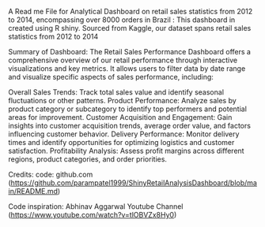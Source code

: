 A Read me File for Analytical Dashboard on retail sales statistics from 2012 to 2014, encompassing over 8000 orders in Brazil : This dashboard in created using R shiny. 
Sourced from Kaggle, our dataset spans retail sales statistics from 2012 to 2014

Summary of Dashboard: The Retail Sales Performance Dashboard offers a comprehensive overview of our retail performance through interactive visualizations and key metrics. It allows users to filter data by date range and visualize specific aspects of sales performance, including:

Overall Sales Trends: Track total sales value and identify seasonal fluctuations or other patterns.
Product Performance: Analyze sales by product category or subcategory to identify top performers and potential areas for improvement.
Customer Acquisition and Engagement: Gain insights into customer acquisition trends, average order value, and factors influencing customer behavior.
Delivery Performance: Monitor delivery times and identify opportunities for optimizing logistics and customer satisfaction.
Profitability Analysis: Assess profit margins across different regions, product categories, and order priorities.

Credits: code: github.com (https://github.com/parampatel1999/ShinyRetailAnalysisDashboard/blob/main/README.md)

Code inspiration: Abhinav Aggarwal Youtube Channel (https://www.youtube.com/watch?v=tlOBVZx8Hy0)
